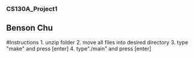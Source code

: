 ### CS130A_Project1
## Benson Chu


#Instructions
    1. unzip folder
    2. move all files into desired directory
    3. type "make" and press [enter]
    4. type"./main" and press [enter]

